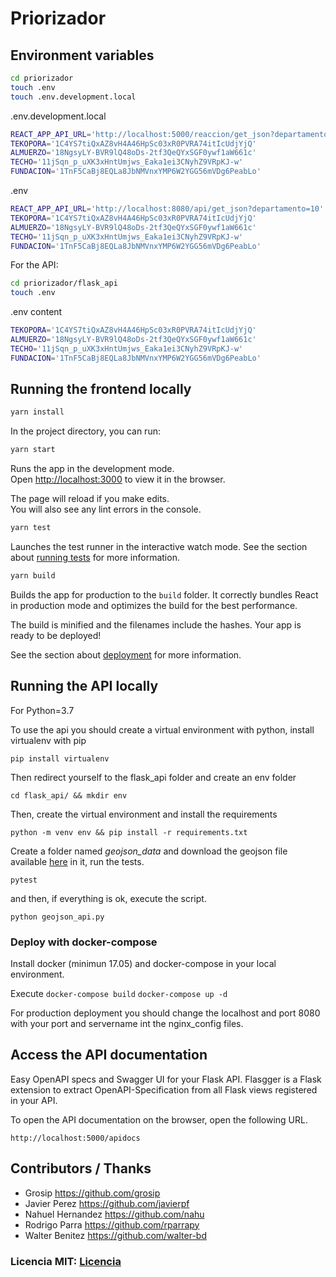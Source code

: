 # Priorizador

## Environment variables

```bash
cd priorizador
touch .env
touch .env.development.local
```

.env.development.local

```bash
REACT_APP_API_URL='http://localhost:5000/reaccion/get_json?departamento=10'
TEKOPORA='1C4YS7tiQxAZ8vH4A46HpSc03xR0PVRA74itIcUdjYjQ'
ALMUERZO='18NgsyLY-BVR9lQ48oDs-2tf3QeQYxSGF0ywf1aW661c'
TECHO='11jSqn_p_uXK3xHntUmjws_Eaka1ei3CNyhZ9VRpKJ-w'
FUNDACION='1TnF5CaBj8EQLa8JbNMVnxYMP6W2YGG56mVDg6PeabLo'
```

.env

```bash
REACT_APP_API_URL='http://localhost:8080/api/get_json?departamento=10'
TEKOPORA='1C4YS7tiQxAZ8vH4A46HpSc03xR0PVRA74itIcUdjYjQ'
ALMUERZO='18NgsyLY-BVR9lQ48oDs-2tf3QeQYxSGF0ywf1aW661c'
TECHO='11jSqn_p_uXK3xHntUmjws_Eaka1ei3CNyhZ9VRpKJ-w'
FUNDACION='1TnF5CaBj8EQLa8JbNMVnxYMP6W2YGG56mVDg6PeabLo'
```

For the API:

```bash
cd priorizador/flask_api
touch .env
```

.env content

```bash
TEKOPORA='1C4YS7tiQxAZ8vH4A46HpSc03xR0PVRA74itIcUdjYjQ'
ALMUERZO='18NgsyLY-BVR9lQ48oDs-2tf3QeQYxSGF0ywf1aW661c'
TECHO='11jSqn_p_uXK3xHntUmjws_Eaka1ei3CNyhZ9VRpKJ-w'
FUNDACION='1TnF5CaBj8EQLa8JbNMVnxYMP6W2YGG56mVDg6PeabLo'
```

## Running the frontend locally

```bash
yarn install
```

In the project directory, you can run:

```bash
yarn start
```

Runs the app in the development mode.<br />
Open [http://localhost:3000](http://localhost:3000) to view it in the browser.

The page will reload if you make edits.<br />
You will also see any lint errors in the console.

```bash
yarn test
```

Launches the test runner in the interactive watch mode.
See the section about [running tests](https://facebook.github.io/create-react-app/docs/running-tests) for more information.

```bash
yarn build
```

Builds the app for production to the `build` folder.
It correctly bundles React in production mode and optimizes the build for the best performance.

The build is minified and the filenames include the hashes.
Your app is ready to be deployed!

See the section about [deployment](https://facebook.github.io/create-react-app/docs/deployment) for more information.

## Running the API locally

For Python=3.7

To use the api you should create a virtual environment with python, install virtualenv with pip

`pip install virtualenv`

Then redirect yourself to the flask_api folder and create an env folder

`cd flask_api/ && mkdir env`

Then, create the virtual environment and install the requirements

`python -m venv env && pip install -r requirements.txt`

Create a folder named _geojson_data_ and download the geojson file available [here](http://geo.stp.gov.py/u/dgeec/tables/dgeec.paraguay_2012_barrrios_y_localidades/public/map) in it, run the tests.

`pytest` 

and then, if everything is ok, execute the script.

`python geojson_api.py`


### Deploy with docker-compose

Install docker (minimun 17.05) and docker-compose in your local environment.

Execute
`docker-compose build`
`docker-compose up -d`

For production deployment you should change the localhost and port 8080 with your port and servername int the nginx_config files.

## Access the API documentation
Easy OpenAPI specs and Swagger UI for your Flask API.
Flasgger is a Flask extension to extract OpenAPI-Specification from all Flask views registered in your API.

To open the API documentation on the browser, open the following URL.

`http://localhost:5000/apidocs`


## Contributors / Thanks

- Grosip https://github.com/grosip
- Javier Perez https://github.com/javierpf
- Nahuel Hernandez https://github.com/nahu
- Rodrigo Parra https://github.com/rparrapy
- Walter Benitez https://github.com/walter-bd

### Licencia MIT: [Licencia](https://github.com/reaccionpy/priorizador/blob/master/LICENSE)
